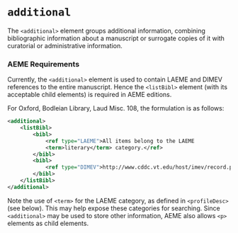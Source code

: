 # `additional`

The `<additional>` element groups additional information, combining bibliographic information about a manuscript or surrogate copies of it with curatorial or administrative information.

### AEME Requirements
Currently, the `<additional>` element is used to contain LAEME and DIMEV references to the entire manuscript. Hence the `<listBibl>` element (with its acceptable child elements) is required in AEME editions.

For Oxford, Bodleian Library, Laud Misc. 108, the formulation is as follows:

```xml
<additional>
	<listBibl>
		<bibl>
			<ref type="LAEME">All items belong to the LAEME 
			<term>literary</term> category.</ref>
		</bibl>
		<bibl>
			<ref type="DIMEV">http://www.cddc.vt.edu/host/imev/record.php?recID=2605#wit-2605-1</ref>
		</bibl>
	</listBibl>
</additional>
```

Note the use of `<term>` for the LAEME category, as defined in `<profileDesc>` (see below). This may help expose these categories for searching.
Since `<additional>` may be used to store other information, AEME also allows `<p>` elements as child elements.
